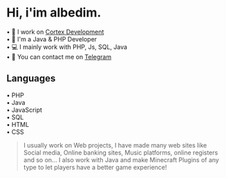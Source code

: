 <h1>Hi, i'im albedim.</h1>

• 💼 I work on [Cortex Development](https://discord.gg/c9zt6Tbv)<br>
• 📑 I'm a Java & PHP Developer<br>
• 💻 I mainly work with PHP, Js, SQL, Java<br>
• 💭 You can contact me on [Telegram](https://t.me/albedim)<br>

<h2>Languages</h2>
  • PHP<br>
  • Java<br>
  • JavaScript<br>
  • SQL<br>
  • HTML<br>
  • CSS<br>
  
> I usually work on Web projects, I have made many web sites like Social media, Online banking sites, Music platforms, online registers and so on...
> I also work with Java and make Minecraft Plugins of any type to let players have a better game experience!
